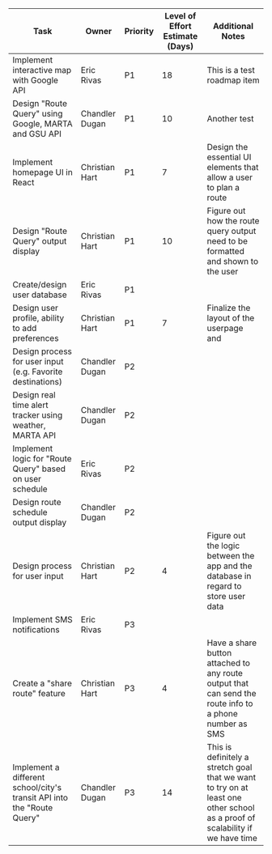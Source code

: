 | Task                                                                   | Owner          | Priority | Level of Effort Estimate (Days) | Additional Notes                                                                                                             |
| ---------------------------------------------------------------------- | -------------- | -------- | ------------------------------- | ---------------------------------------------------------------------------------------------------------------------------- |
| Implement interactive map with Google API                              | Eric Rivas     | P1       | 18                              | This is a test roadmap item                                                                                                  |
| Design "Route Query" using Google, MARTA and GSU API                   | Chandler Dugan | P1       | 10                              | Another test                                                                                                                 |
| Implement homepage UI in React                                         | Christian Hart | P1       | 7                               | Design the essential UI elements that allow a user to plan a route                                                           |
| Design "Route Query" output display                                    | Christian Hart | P1       | 10                              | Figure out how the route query output need to be formatted and shown to the user                                             |
| Create/design user database                                            | Eric Rivas     | P1       |
| Design user profile, ability to add preferences                        | Christian Hart | P1       | 7                               | Finalize the layout of the userpage and                                                                                      |
| Design process for user input (e.g. Favorite destinations)             | Chandler Dugan | P2       |
| Design real time alert tracker using weather, MARTA API                | Chandler Dugan | P2       |
| Implement logic for "Route Query" based on user schedule               | Eric Rivas     | P2       |
| Design route schedule output display                                   | Chandler Dugan | P2       |
| Design process for user input                                          | Christian Hart | P2       | 4                               | Figure out the logic between the app and the database in regard to store user data                                           |
| Implement SMS notifications                                            | Eric Rivas     | P3       |
| Create a "share route" feature                                         | Christian Hart | P3       | 4                               | Have a share button attached to any route output that can send the route info to a phone number as SMS                       |
| Implement a different school/city's transit API into the "Route Query" | Chandler Dugan | P3       | 14                              | This is definitely a stretch goal that we want to try on at least one other school as a proof of scalability if we have time |
